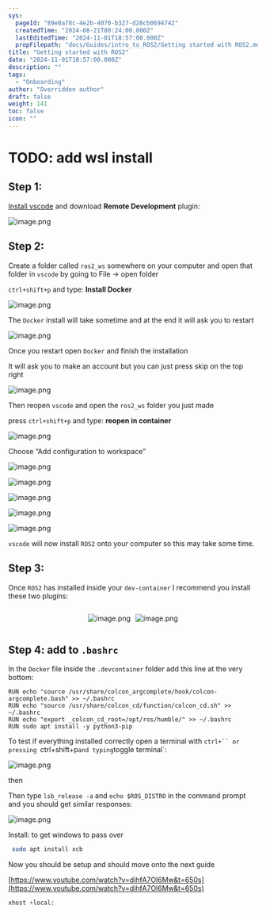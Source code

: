 ```yaml
---
sys:
  pageId: "89e0a78c-4e2b-4070-b327-d28cb0694742"
  createdTime: "2024-08-21T00:24:00.000Z"
  lastEditedTime: "2024-11-01T18:57:00.000Z"
  propFilepath: "docs/Guides/intro_to_ROS2/Getting started with ROS2.md"
title: "Getting started with ROS2"
date: "2024-11-01T18:57:00.000Z"
description: ""
tags:
  - "Onboarding"
author: "Overridden author"
draft: false
weight: 141
toc: false
icon: ""
---
```


# TODO: add wsl install

## Step 1:

[Install vscode](https://code.visualstudio.com/download) and download **Remote Development** plugin:

![image.png](https://prod-files-secure.s3.us-west-2.amazonaws.com/d518164a-d88e-44d1-a4ee-3adb3bd8bce0/efb52993-1881-4a40-b95e-6f020334f022/image.png?X-Amz-Algorithm=AWS4-HMAC-SHA256&X-Amz-Content-Sha256=UNSIGNED-PAYLOAD&X-Amz-Credential=ASIAZI2LB46622SBWJ4P%2F20250228%2Fus-west-2%2Fs3%2Faws4_request&X-Amz-Date=20250228T110654Z&X-Amz-Expires=3600&X-Amz-Security-Token=IQoJb3JpZ2luX2VjEFMaCXVzLXdlc3QtMiJHMEUCIQDSSQOF8ijhxF4uPSKf5RZYbjfh2xZ%2BxvDmE0Fb8GN%2BpgIgGkoB3MpTnVO%2FzW33Cy6z81mjT7aJ3gcJW9mY1OY2%2FxgqiAQIjP%2F%2F%2F%2F%2F%2F%2F%2F%2F%2FARAAGgw2Mzc0MjMxODM4MDUiDHYP0D%2BuxDqknYrFWSrcA9vzavoSlzrsPNDUFAD%2BerLlKbcP8PQPo4BG9D2FALcYfSLuzM%2FddI2kcWthNxdMZCEohPzUJwxBZ3PD9PSadW2soJ4g1DYeBwwsw7%2FmUvvZIG7y2zff1Pm6iSwZPmKPgrzX7s96IUEooG1HNxktn%2FKWxnYHaypjoh3YCfuAiZH8NU4DsEtAmfHjm5jZdCLEKe7yWJcIqOP%2BMv5x8Rvvmh5GJ6F8PhUZwCpGqyBABT9b1IUskyMboZCeBGlxcMDJ%2FFTLKPSq2ZyZIP%2B741e9UwaEiFr8DUC1l3gSaM%2BC6cRyYl1XX99mHocXr1PyL6wxWuv0vQJKMOfg2GcrEnnJ2p30DxPqz3k4qmrPzDlZ50XdWdmgHXMiDbZcURr9HbmbSXaL8nDVpOi7WL0fy2%2BKb%2Bf4EbNeH6yr2EdK%2B2p6xLUmHNatJOJv%2FwTPcvuMNEbifeUKqdPJgYNDNL1qIrmhT%2F99xrbqOeAFEzTGM0tJGUtwCZuCVVN7%2F0tsNNKRV9L5td2yJEaFkrAb%2BN3DgH344ah0c%2FwyEbiSB%2BCen%2B8ZpeMqhk3tGnMpHjeSLP%2FUoCUNvHn58tLJr%2FK7IYl6pzIpekuqr22%2BACpMD5B%2B6Z7Tz8Z2YE1os%2F%2B6r77V32jbMI%2Bxhr4GOqUBMza%2FRO1gsFsaPJqk%2B94eglV85s7yPJqvlbpEd%2Brk5pcoG3aPUZsUjhJS%2FNH9b5jVTEcfqja2x%2F9stjp%2BaZOoe26f%2FkbwwrUM7KAHtv%2BSAcSzwmj5uXrPbNn7yecygllC1bNZq7M1hQcQSufJPZq1rqI3Bw1zRanH8H%2BEt9LvPW4qHImSj53VjxgD0oq%2FMid8bbBq8LDxfFxrOQiR9Te1%2FwSHnQDW&X-Amz-Signature=2d20641829d2594dedb85effaf436f5bdaaf23efa243fba46424042b418bb82a&X-Amz-SignedHeaders=host&x-id=GetObject)

## Step 2:

Create a folder called `ros2_ws` somewhere on your computer and open that folder in `vscode` by going to File → open folder 

`ctrl+shift+p` and type: **Install Docker**

![image.png](https://prod-files-secure.s3.us-west-2.amazonaws.com/d518164a-d88e-44d1-a4ee-3adb3bd8bce0/2269dc0e-1cd5-47ff-bceb-c04ad9b2eab0/image.png?X-Amz-Algorithm=AWS4-HMAC-SHA256&X-Amz-Content-Sha256=UNSIGNED-PAYLOAD&X-Amz-Credential=ASIAZI2LB46622SBWJ4P%2F20250228%2Fus-west-2%2Fs3%2Faws4_request&X-Amz-Date=20250228T110654Z&X-Amz-Expires=3600&X-Amz-Security-Token=IQoJb3JpZ2luX2VjEFMaCXVzLXdlc3QtMiJHMEUCIQDSSQOF8ijhxF4uPSKf5RZYbjfh2xZ%2BxvDmE0Fb8GN%2BpgIgGkoB3MpTnVO%2FzW33Cy6z81mjT7aJ3gcJW9mY1OY2%2FxgqiAQIjP%2F%2F%2F%2F%2F%2F%2F%2F%2F%2FARAAGgw2Mzc0MjMxODM4MDUiDHYP0D%2BuxDqknYrFWSrcA9vzavoSlzrsPNDUFAD%2BerLlKbcP8PQPo4BG9D2FALcYfSLuzM%2FddI2kcWthNxdMZCEohPzUJwxBZ3PD9PSadW2soJ4g1DYeBwwsw7%2FmUvvZIG7y2zff1Pm6iSwZPmKPgrzX7s96IUEooG1HNxktn%2FKWxnYHaypjoh3YCfuAiZH8NU4DsEtAmfHjm5jZdCLEKe7yWJcIqOP%2BMv5x8Rvvmh5GJ6F8PhUZwCpGqyBABT9b1IUskyMboZCeBGlxcMDJ%2FFTLKPSq2ZyZIP%2B741e9UwaEiFr8DUC1l3gSaM%2BC6cRyYl1XX99mHocXr1PyL6wxWuv0vQJKMOfg2GcrEnnJ2p30DxPqz3k4qmrPzDlZ50XdWdmgHXMiDbZcURr9HbmbSXaL8nDVpOi7WL0fy2%2BKb%2Bf4EbNeH6yr2EdK%2B2p6xLUmHNatJOJv%2FwTPcvuMNEbifeUKqdPJgYNDNL1qIrmhT%2F99xrbqOeAFEzTGM0tJGUtwCZuCVVN7%2F0tsNNKRV9L5td2yJEaFkrAb%2BN3DgH344ah0c%2FwyEbiSB%2BCen%2B8ZpeMqhk3tGnMpHjeSLP%2FUoCUNvHn58tLJr%2FK7IYl6pzIpekuqr22%2BACpMD5B%2B6Z7Tz8Z2YE1os%2F%2B6r77V32jbMI%2Bxhr4GOqUBMza%2FRO1gsFsaPJqk%2B94eglV85s7yPJqvlbpEd%2Brk5pcoG3aPUZsUjhJS%2FNH9b5jVTEcfqja2x%2F9stjp%2BaZOoe26f%2FkbwwrUM7KAHtv%2BSAcSzwmj5uXrPbNn7yecygllC1bNZq7M1hQcQSufJPZq1rqI3Bw1zRanH8H%2BEt9LvPW4qHImSj53VjxgD0oq%2FMid8bbBq8LDxfFxrOQiR9Te1%2FwSHnQDW&X-Amz-Signature=bdbcf45277b77722be85c6d7f97d68030b2e332db149e8a3ce35242a0b54aec5&X-Amz-SignedHeaders=host&x-id=GetObject)

The `Docker` install will take sometime and at the end it will ask you to restart

![image.png](https://prod-files-secure.s3.us-west-2.amazonaws.com/d518164a-d88e-44d1-a4ee-3adb3bd8bce0/ed233f78-be33-4b1f-b89c-9c346c0e961e/image.png?X-Amz-Algorithm=AWS4-HMAC-SHA256&X-Amz-Content-Sha256=UNSIGNED-PAYLOAD&X-Amz-Credential=ASIAZI2LB46622SBWJ4P%2F20250228%2Fus-west-2%2Fs3%2Faws4_request&X-Amz-Date=20250228T110654Z&X-Amz-Expires=3600&X-Amz-Security-Token=IQoJb3JpZ2luX2VjEFMaCXVzLXdlc3QtMiJHMEUCIQDSSQOF8ijhxF4uPSKf5RZYbjfh2xZ%2BxvDmE0Fb8GN%2BpgIgGkoB3MpTnVO%2FzW33Cy6z81mjT7aJ3gcJW9mY1OY2%2FxgqiAQIjP%2F%2F%2F%2F%2F%2F%2F%2F%2F%2FARAAGgw2Mzc0MjMxODM4MDUiDHYP0D%2BuxDqknYrFWSrcA9vzavoSlzrsPNDUFAD%2BerLlKbcP8PQPo4BG9D2FALcYfSLuzM%2FddI2kcWthNxdMZCEohPzUJwxBZ3PD9PSadW2soJ4g1DYeBwwsw7%2FmUvvZIG7y2zff1Pm6iSwZPmKPgrzX7s96IUEooG1HNxktn%2FKWxnYHaypjoh3YCfuAiZH8NU4DsEtAmfHjm5jZdCLEKe7yWJcIqOP%2BMv5x8Rvvmh5GJ6F8PhUZwCpGqyBABT9b1IUskyMboZCeBGlxcMDJ%2FFTLKPSq2ZyZIP%2B741e9UwaEiFr8DUC1l3gSaM%2BC6cRyYl1XX99mHocXr1PyL6wxWuv0vQJKMOfg2GcrEnnJ2p30DxPqz3k4qmrPzDlZ50XdWdmgHXMiDbZcURr9HbmbSXaL8nDVpOi7WL0fy2%2BKb%2Bf4EbNeH6yr2EdK%2B2p6xLUmHNatJOJv%2FwTPcvuMNEbifeUKqdPJgYNDNL1qIrmhT%2F99xrbqOeAFEzTGM0tJGUtwCZuCVVN7%2F0tsNNKRV9L5td2yJEaFkrAb%2BN3DgH344ah0c%2FwyEbiSB%2BCen%2B8ZpeMqhk3tGnMpHjeSLP%2FUoCUNvHn58tLJr%2FK7IYl6pzIpekuqr22%2BACpMD5B%2B6Z7Tz8Z2YE1os%2F%2B6r77V32jbMI%2Bxhr4GOqUBMza%2FRO1gsFsaPJqk%2B94eglV85s7yPJqvlbpEd%2Brk5pcoG3aPUZsUjhJS%2FNH9b5jVTEcfqja2x%2F9stjp%2BaZOoe26f%2FkbwwrUM7KAHtv%2BSAcSzwmj5uXrPbNn7yecygllC1bNZq7M1hQcQSufJPZq1rqI3Bw1zRanH8H%2BEt9LvPW4qHImSj53VjxgD0oq%2FMid8bbBq8LDxfFxrOQiR9Te1%2FwSHnQDW&X-Amz-Signature=577df4bfb0043bd260ebb7b2575e99e197cc76241125c861e3b507c622f4f4d1&X-Amz-SignedHeaders=host&x-id=GetObject)

Once you restart open `Docker` and finish the installation

It will ask you to make an account but you can just press skip on the top right

![image.png](https://prod-files-secure.s3.us-west-2.amazonaws.com/d518164a-d88e-44d1-a4ee-3adb3bd8bce0/21010ad9-1659-4fd9-9f59-9932a09b2a3d/image.png?X-Amz-Algorithm=AWS4-HMAC-SHA256&X-Amz-Content-Sha256=UNSIGNED-PAYLOAD&X-Amz-Credential=ASIAZI2LB46622SBWJ4P%2F20250228%2Fus-west-2%2Fs3%2Faws4_request&X-Amz-Date=20250228T110654Z&X-Amz-Expires=3600&X-Amz-Security-Token=IQoJb3JpZ2luX2VjEFMaCXVzLXdlc3QtMiJHMEUCIQDSSQOF8ijhxF4uPSKf5RZYbjfh2xZ%2BxvDmE0Fb8GN%2BpgIgGkoB3MpTnVO%2FzW33Cy6z81mjT7aJ3gcJW9mY1OY2%2FxgqiAQIjP%2F%2F%2F%2F%2F%2F%2F%2F%2F%2FARAAGgw2Mzc0MjMxODM4MDUiDHYP0D%2BuxDqknYrFWSrcA9vzavoSlzrsPNDUFAD%2BerLlKbcP8PQPo4BG9D2FALcYfSLuzM%2FddI2kcWthNxdMZCEohPzUJwxBZ3PD9PSadW2soJ4g1DYeBwwsw7%2FmUvvZIG7y2zff1Pm6iSwZPmKPgrzX7s96IUEooG1HNxktn%2FKWxnYHaypjoh3YCfuAiZH8NU4DsEtAmfHjm5jZdCLEKe7yWJcIqOP%2BMv5x8Rvvmh5GJ6F8PhUZwCpGqyBABT9b1IUskyMboZCeBGlxcMDJ%2FFTLKPSq2ZyZIP%2B741e9UwaEiFr8DUC1l3gSaM%2BC6cRyYl1XX99mHocXr1PyL6wxWuv0vQJKMOfg2GcrEnnJ2p30DxPqz3k4qmrPzDlZ50XdWdmgHXMiDbZcURr9HbmbSXaL8nDVpOi7WL0fy2%2BKb%2Bf4EbNeH6yr2EdK%2B2p6xLUmHNatJOJv%2FwTPcvuMNEbifeUKqdPJgYNDNL1qIrmhT%2F99xrbqOeAFEzTGM0tJGUtwCZuCVVN7%2F0tsNNKRV9L5td2yJEaFkrAb%2BN3DgH344ah0c%2FwyEbiSB%2BCen%2B8ZpeMqhk3tGnMpHjeSLP%2FUoCUNvHn58tLJr%2FK7IYl6pzIpekuqr22%2BACpMD5B%2B6Z7Tz8Z2YE1os%2F%2B6r77V32jbMI%2Bxhr4GOqUBMza%2FRO1gsFsaPJqk%2B94eglV85s7yPJqvlbpEd%2Brk5pcoG3aPUZsUjhJS%2FNH9b5jVTEcfqja2x%2F9stjp%2BaZOoe26f%2FkbwwrUM7KAHtv%2BSAcSzwmj5uXrPbNn7yecygllC1bNZq7M1hQcQSufJPZq1rqI3Bw1zRanH8H%2BEt9LvPW4qHImSj53VjxgD0oq%2FMid8bbBq8LDxfFxrOQiR9Te1%2FwSHnQDW&X-Amz-Signature=8daa82639673fd5d6584b143876187fe156b93e641aa9df6f39f07b79f1f1df5&X-Amz-SignedHeaders=host&x-id=GetObject)

Then reopen `vscode` and open the `ros2_ws` folder you just made

press `ctrl+shift+p` and type: **reopen in container**

![image.png](https://prod-files-secure.s3.us-west-2.amazonaws.com/d518164a-d88e-44d1-a4ee-3adb3bd8bce0/4e93b8c2-41ad-488c-8095-c74205196118/image.png?X-Amz-Algorithm=AWS4-HMAC-SHA256&X-Amz-Content-Sha256=UNSIGNED-PAYLOAD&X-Amz-Credential=ASIAZI2LB46622SBWJ4P%2F20250228%2Fus-west-2%2Fs3%2Faws4_request&X-Amz-Date=20250228T110654Z&X-Amz-Expires=3600&X-Amz-Security-Token=IQoJb3JpZ2luX2VjEFMaCXVzLXdlc3QtMiJHMEUCIQDSSQOF8ijhxF4uPSKf5RZYbjfh2xZ%2BxvDmE0Fb8GN%2BpgIgGkoB3MpTnVO%2FzW33Cy6z81mjT7aJ3gcJW9mY1OY2%2FxgqiAQIjP%2F%2F%2F%2F%2F%2F%2F%2F%2F%2FARAAGgw2Mzc0MjMxODM4MDUiDHYP0D%2BuxDqknYrFWSrcA9vzavoSlzrsPNDUFAD%2BerLlKbcP8PQPo4BG9D2FALcYfSLuzM%2FddI2kcWthNxdMZCEohPzUJwxBZ3PD9PSadW2soJ4g1DYeBwwsw7%2FmUvvZIG7y2zff1Pm6iSwZPmKPgrzX7s96IUEooG1HNxktn%2FKWxnYHaypjoh3YCfuAiZH8NU4DsEtAmfHjm5jZdCLEKe7yWJcIqOP%2BMv5x8Rvvmh5GJ6F8PhUZwCpGqyBABT9b1IUskyMboZCeBGlxcMDJ%2FFTLKPSq2ZyZIP%2B741e9UwaEiFr8DUC1l3gSaM%2BC6cRyYl1XX99mHocXr1PyL6wxWuv0vQJKMOfg2GcrEnnJ2p30DxPqz3k4qmrPzDlZ50XdWdmgHXMiDbZcURr9HbmbSXaL8nDVpOi7WL0fy2%2BKb%2Bf4EbNeH6yr2EdK%2B2p6xLUmHNatJOJv%2FwTPcvuMNEbifeUKqdPJgYNDNL1qIrmhT%2F99xrbqOeAFEzTGM0tJGUtwCZuCVVN7%2F0tsNNKRV9L5td2yJEaFkrAb%2BN3DgH344ah0c%2FwyEbiSB%2BCen%2B8ZpeMqhk3tGnMpHjeSLP%2FUoCUNvHn58tLJr%2FK7IYl6pzIpekuqr22%2BACpMD5B%2B6Z7Tz8Z2YE1os%2F%2B6r77V32jbMI%2Bxhr4GOqUBMza%2FRO1gsFsaPJqk%2B94eglV85s7yPJqvlbpEd%2Brk5pcoG3aPUZsUjhJS%2FNH9b5jVTEcfqja2x%2F9stjp%2BaZOoe26f%2FkbwwrUM7KAHtv%2BSAcSzwmj5uXrPbNn7yecygllC1bNZq7M1hQcQSufJPZq1rqI3Bw1zRanH8H%2BEt9LvPW4qHImSj53VjxgD0oq%2FMid8bbBq8LDxfFxrOQiR9Te1%2FwSHnQDW&X-Amz-Signature=483d436ecfee7ba5cb5ab5a534165b7b750cf9ca83cc63570df35a0d07c69141&X-Amz-SignedHeaders=host&x-id=GetObject)

Choose “Add configuration to workspace”

![image.png](https://prod-files-secure.s3.us-west-2.amazonaws.com/d518164a-d88e-44d1-a4ee-3adb3bd8bce0/9560b282-5060-4989-ba37-97e7b2c22476/image.png?X-Amz-Algorithm=AWS4-HMAC-SHA256&X-Amz-Content-Sha256=UNSIGNED-PAYLOAD&X-Amz-Credential=ASIAZI2LB46622SBWJ4P%2F20250228%2Fus-west-2%2Fs3%2Faws4_request&X-Amz-Date=20250228T110654Z&X-Amz-Expires=3600&X-Amz-Security-Token=IQoJb3JpZ2luX2VjEFMaCXVzLXdlc3QtMiJHMEUCIQDSSQOF8ijhxF4uPSKf5RZYbjfh2xZ%2BxvDmE0Fb8GN%2BpgIgGkoB3MpTnVO%2FzW33Cy6z81mjT7aJ3gcJW9mY1OY2%2FxgqiAQIjP%2F%2F%2F%2F%2F%2F%2F%2F%2F%2FARAAGgw2Mzc0MjMxODM4MDUiDHYP0D%2BuxDqknYrFWSrcA9vzavoSlzrsPNDUFAD%2BerLlKbcP8PQPo4BG9D2FALcYfSLuzM%2FddI2kcWthNxdMZCEohPzUJwxBZ3PD9PSadW2soJ4g1DYeBwwsw7%2FmUvvZIG7y2zff1Pm6iSwZPmKPgrzX7s96IUEooG1HNxktn%2FKWxnYHaypjoh3YCfuAiZH8NU4DsEtAmfHjm5jZdCLEKe7yWJcIqOP%2BMv5x8Rvvmh5GJ6F8PhUZwCpGqyBABT9b1IUskyMboZCeBGlxcMDJ%2FFTLKPSq2ZyZIP%2B741e9UwaEiFr8DUC1l3gSaM%2BC6cRyYl1XX99mHocXr1PyL6wxWuv0vQJKMOfg2GcrEnnJ2p30DxPqz3k4qmrPzDlZ50XdWdmgHXMiDbZcURr9HbmbSXaL8nDVpOi7WL0fy2%2BKb%2Bf4EbNeH6yr2EdK%2B2p6xLUmHNatJOJv%2FwTPcvuMNEbifeUKqdPJgYNDNL1qIrmhT%2F99xrbqOeAFEzTGM0tJGUtwCZuCVVN7%2F0tsNNKRV9L5td2yJEaFkrAb%2BN3DgH344ah0c%2FwyEbiSB%2BCen%2B8ZpeMqhk3tGnMpHjeSLP%2FUoCUNvHn58tLJr%2FK7IYl6pzIpekuqr22%2BACpMD5B%2B6Z7Tz8Z2YE1os%2F%2B6r77V32jbMI%2Bxhr4GOqUBMza%2FRO1gsFsaPJqk%2B94eglV85s7yPJqvlbpEd%2Brk5pcoG3aPUZsUjhJS%2FNH9b5jVTEcfqja2x%2F9stjp%2BaZOoe26f%2FkbwwrUM7KAHtv%2BSAcSzwmj5uXrPbNn7yecygllC1bNZq7M1hQcQSufJPZq1rqI3Bw1zRanH8H%2BEt9LvPW4qHImSj53VjxgD0oq%2FMid8bbBq8LDxfFxrOQiR9Te1%2FwSHnQDW&X-Amz-Signature=d13ced1f5614473c3131ee43669867d7555e8eca0c3e5c92383816c5769e9485&X-Amz-SignedHeaders=host&x-id=GetObject)

![image.png](https://prod-files-secure.s3.us-west-2.amazonaws.com/d518164a-d88e-44d1-a4ee-3adb3bd8bce0/2ee63f81-886b-48e8-a553-dc6e5eac99e4/image.png?X-Amz-Algorithm=AWS4-HMAC-SHA256&X-Amz-Content-Sha256=UNSIGNED-PAYLOAD&X-Amz-Credential=ASIAZI2LB46622SBWJ4P%2F20250228%2Fus-west-2%2Fs3%2Faws4_request&X-Amz-Date=20250228T110654Z&X-Amz-Expires=3600&X-Amz-Security-Token=IQoJb3JpZ2luX2VjEFMaCXVzLXdlc3QtMiJHMEUCIQDSSQOF8ijhxF4uPSKf5RZYbjfh2xZ%2BxvDmE0Fb8GN%2BpgIgGkoB3MpTnVO%2FzW33Cy6z81mjT7aJ3gcJW9mY1OY2%2FxgqiAQIjP%2F%2F%2F%2F%2F%2F%2F%2F%2F%2FARAAGgw2Mzc0MjMxODM4MDUiDHYP0D%2BuxDqknYrFWSrcA9vzavoSlzrsPNDUFAD%2BerLlKbcP8PQPo4BG9D2FALcYfSLuzM%2FddI2kcWthNxdMZCEohPzUJwxBZ3PD9PSadW2soJ4g1DYeBwwsw7%2FmUvvZIG7y2zff1Pm6iSwZPmKPgrzX7s96IUEooG1HNxktn%2FKWxnYHaypjoh3YCfuAiZH8NU4DsEtAmfHjm5jZdCLEKe7yWJcIqOP%2BMv5x8Rvvmh5GJ6F8PhUZwCpGqyBABT9b1IUskyMboZCeBGlxcMDJ%2FFTLKPSq2ZyZIP%2B741e9UwaEiFr8DUC1l3gSaM%2BC6cRyYl1XX99mHocXr1PyL6wxWuv0vQJKMOfg2GcrEnnJ2p30DxPqz3k4qmrPzDlZ50XdWdmgHXMiDbZcURr9HbmbSXaL8nDVpOi7WL0fy2%2BKb%2Bf4EbNeH6yr2EdK%2B2p6xLUmHNatJOJv%2FwTPcvuMNEbifeUKqdPJgYNDNL1qIrmhT%2F99xrbqOeAFEzTGM0tJGUtwCZuCVVN7%2F0tsNNKRV9L5td2yJEaFkrAb%2BN3DgH344ah0c%2FwyEbiSB%2BCen%2B8ZpeMqhk3tGnMpHjeSLP%2FUoCUNvHn58tLJr%2FK7IYl6pzIpekuqr22%2BACpMD5B%2B6Z7Tz8Z2YE1os%2F%2B6r77V32jbMI%2Bxhr4GOqUBMza%2FRO1gsFsaPJqk%2B94eglV85s7yPJqvlbpEd%2Brk5pcoG3aPUZsUjhJS%2FNH9b5jVTEcfqja2x%2F9stjp%2BaZOoe26f%2FkbwwrUM7KAHtv%2BSAcSzwmj5uXrPbNn7yecygllC1bNZq7M1hQcQSufJPZq1rqI3Bw1zRanH8H%2BEt9LvPW4qHImSj53VjxgD0oq%2FMid8bbBq8LDxfFxrOQiR9Te1%2FwSHnQDW&X-Amz-Signature=f8405ea205c221a76e190d041e4766b532bd27ead8c09e06a67d8cb9718054ce&X-Amz-SignedHeaders=host&x-id=GetObject)

![image.png](https://prod-files-secure.s3.us-west-2.amazonaws.com/d518164a-d88e-44d1-a4ee-3adb3bd8bce0/ae1580b2-b048-407e-aed9-b584224a7a04/image.png?X-Amz-Algorithm=AWS4-HMAC-SHA256&X-Amz-Content-Sha256=UNSIGNED-PAYLOAD&X-Amz-Credential=ASIAZI2LB46622SBWJ4P%2F20250228%2Fus-west-2%2Fs3%2Faws4_request&X-Amz-Date=20250228T110654Z&X-Amz-Expires=3600&X-Amz-Security-Token=IQoJb3JpZ2luX2VjEFMaCXVzLXdlc3QtMiJHMEUCIQDSSQOF8ijhxF4uPSKf5RZYbjfh2xZ%2BxvDmE0Fb8GN%2BpgIgGkoB3MpTnVO%2FzW33Cy6z81mjT7aJ3gcJW9mY1OY2%2FxgqiAQIjP%2F%2F%2F%2F%2F%2F%2F%2F%2F%2FARAAGgw2Mzc0MjMxODM4MDUiDHYP0D%2BuxDqknYrFWSrcA9vzavoSlzrsPNDUFAD%2BerLlKbcP8PQPo4BG9D2FALcYfSLuzM%2FddI2kcWthNxdMZCEohPzUJwxBZ3PD9PSadW2soJ4g1DYeBwwsw7%2FmUvvZIG7y2zff1Pm6iSwZPmKPgrzX7s96IUEooG1HNxktn%2FKWxnYHaypjoh3YCfuAiZH8NU4DsEtAmfHjm5jZdCLEKe7yWJcIqOP%2BMv5x8Rvvmh5GJ6F8PhUZwCpGqyBABT9b1IUskyMboZCeBGlxcMDJ%2FFTLKPSq2ZyZIP%2B741e9UwaEiFr8DUC1l3gSaM%2BC6cRyYl1XX99mHocXr1PyL6wxWuv0vQJKMOfg2GcrEnnJ2p30DxPqz3k4qmrPzDlZ50XdWdmgHXMiDbZcURr9HbmbSXaL8nDVpOi7WL0fy2%2BKb%2Bf4EbNeH6yr2EdK%2B2p6xLUmHNatJOJv%2FwTPcvuMNEbifeUKqdPJgYNDNL1qIrmhT%2F99xrbqOeAFEzTGM0tJGUtwCZuCVVN7%2F0tsNNKRV9L5td2yJEaFkrAb%2BN3DgH344ah0c%2FwyEbiSB%2BCen%2B8ZpeMqhk3tGnMpHjeSLP%2FUoCUNvHn58tLJr%2FK7IYl6pzIpekuqr22%2BACpMD5B%2B6Z7Tz8Z2YE1os%2F%2B6r77V32jbMI%2Bxhr4GOqUBMza%2FRO1gsFsaPJqk%2B94eglV85s7yPJqvlbpEd%2Brk5pcoG3aPUZsUjhJS%2FNH9b5jVTEcfqja2x%2F9stjp%2BaZOoe26f%2FkbwwrUM7KAHtv%2BSAcSzwmj5uXrPbNn7yecygllC1bNZq7M1hQcQSufJPZq1rqI3Bw1zRanH8H%2BEt9LvPW4qHImSj53VjxgD0oq%2FMid8bbBq8LDxfFxrOQiR9Te1%2FwSHnQDW&X-Amz-Signature=3aeb5cfd03242b92beafe7587cd1dc89f1739e77fd4e686a55b6cf3706d1f691&X-Amz-SignedHeaders=host&x-id=GetObject)

![image.png](https://prod-files-secure.s3.us-west-2.amazonaws.com/d518164a-d88e-44d1-a4ee-3adb3bd8bce0/53255b28-f75e-430f-b9e3-c0ac8577e42b/image.png?X-Amz-Algorithm=AWS4-HMAC-SHA256&X-Amz-Content-Sha256=UNSIGNED-PAYLOAD&X-Amz-Credential=ASIAZI2LB46622SBWJ4P%2F20250228%2Fus-west-2%2Fs3%2Faws4_request&X-Amz-Date=20250228T110654Z&X-Amz-Expires=3600&X-Amz-Security-Token=IQoJb3JpZ2luX2VjEFMaCXVzLXdlc3QtMiJHMEUCIQDSSQOF8ijhxF4uPSKf5RZYbjfh2xZ%2BxvDmE0Fb8GN%2BpgIgGkoB3MpTnVO%2FzW33Cy6z81mjT7aJ3gcJW9mY1OY2%2FxgqiAQIjP%2F%2F%2F%2F%2F%2F%2F%2F%2F%2FARAAGgw2Mzc0MjMxODM4MDUiDHYP0D%2BuxDqknYrFWSrcA9vzavoSlzrsPNDUFAD%2BerLlKbcP8PQPo4BG9D2FALcYfSLuzM%2FddI2kcWthNxdMZCEohPzUJwxBZ3PD9PSadW2soJ4g1DYeBwwsw7%2FmUvvZIG7y2zff1Pm6iSwZPmKPgrzX7s96IUEooG1HNxktn%2FKWxnYHaypjoh3YCfuAiZH8NU4DsEtAmfHjm5jZdCLEKe7yWJcIqOP%2BMv5x8Rvvmh5GJ6F8PhUZwCpGqyBABT9b1IUskyMboZCeBGlxcMDJ%2FFTLKPSq2ZyZIP%2B741e9UwaEiFr8DUC1l3gSaM%2BC6cRyYl1XX99mHocXr1PyL6wxWuv0vQJKMOfg2GcrEnnJ2p30DxPqz3k4qmrPzDlZ50XdWdmgHXMiDbZcURr9HbmbSXaL8nDVpOi7WL0fy2%2BKb%2Bf4EbNeH6yr2EdK%2B2p6xLUmHNatJOJv%2FwTPcvuMNEbifeUKqdPJgYNDNL1qIrmhT%2F99xrbqOeAFEzTGM0tJGUtwCZuCVVN7%2F0tsNNKRV9L5td2yJEaFkrAb%2BN3DgH344ah0c%2FwyEbiSB%2BCen%2B8ZpeMqhk3tGnMpHjeSLP%2FUoCUNvHn58tLJr%2FK7IYl6pzIpekuqr22%2BACpMD5B%2B6Z7Tz8Z2YE1os%2F%2B6r77V32jbMI%2Bxhr4GOqUBMza%2FRO1gsFsaPJqk%2B94eglV85s7yPJqvlbpEd%2Brk5pcoG3aPUZsUjhJS%2FNH9b5jVTEcfqja2x%2F9stjp%2BaZOoe26f%2FkbwwrUM7KAHtv%2BSAcSzwmj5uXrPbNn7yecygllC1bNZq7M1hQcQSufJPZq1rqI3Bw1zRanH8H%2BEt9LvPW4qHImSj53VjxgD0oq%2FMid8bbBq8LDxfFxrOQiR9Te1%2FwSHnQDW&X-Amz-Signature=57c475096a2b9f60a73880eeaddc2a7b1e2d9851153a5df233a670da0833b1b6&X-Amz-SignedHeaders=host&x-id=GetObject)

![image.png](https://prod-files-secure.s3.us-west-2.amazonaws.com/d518164a-d88e-44d1-a4ee-3adb3bd8bce0/7c562767-5af9-4ffb-97d1-327bcdf4ee00/image.png?X-Amz-Algorithm=AWS4-HMAC-SHA256&X-Amz-Content-Sha256=UNSIGNED-PAYLOAD&X-Amz-Credential=ASIAZI2LB46622SBWJ4P%2F20250228%2Fus-west-2%2Fs3%2Faws4_request&X-Amz-Date=20250228T110654Z&X-Amz-Expires=3600&X-Amz-Security-Token=IQoJb3JpZ2luX2VjEFMaCXVzLXdlc3QtMiJHMEUCIQDSSQOF8ijhxF4uPSKf5RZYbjfh2xZ%2BxvDmE0Fb8GN%2BpgIgGkoB3MpTnVO%2FzW33Cy6z81mjT7aJ3gcJW9mY1OY2%2FxgqiAQIjP%2F%2F%2F%2F%2F%2F%2F%2F%2F%2FARAAGgw2Mzc0MjMxODM4MDUiDHYP0D%2BuxDqknYrFWSrcA9vzavoSlzrsPNDUFAD%2BerLlKbcP8PQPo4BG9D2FALcYfSLuzM%2FddI2kcWthNxdMZCEohPzUJwxBZ3PD9PSadW2soJ4g1DYeBwwsw7%2FmUvvZIG7y2zff1Pm6iSwZPmKPgrzX7s96IUEooG1HNxktn%2FKWxnYHaypjoh3YCfuAiZH8NU4DsEtAmfHjm5jZdCLEKe7yWJcIqOP%2BMv5x8Rvvmh5GJ6F8PhUZwCpGqyBABT9b1IUskyMboZCeBGlxcMDJ%2FFTLKPSq2ZyZIP%2B741e9UwaEiFr8DUC1l3gSaM%2BC6cRyYl1XX99mHocXr1PyL6wxWuv0vQJKMOfg2GcrEnnJ2p30DxPqz3k4qmrPzDlZ50XdWdmgHXMiDbZcURr9HbmbSXaL8nDVpOi7WL0fy2%2BKb%2Bf4EbNeH6yr2EdK%2B2p6xLUmHNatJOJv%2FwTPcvuMNEbifeUKqdPJgYNDNL1qIrmhT%2F99xrbqOeAFEzTGM0tJGUtwCZuCVVN7%2F0tsNNKRV9L5td2yJEaFkrAb%2BN3DgH344ah0c%2FwyEbiSB%2BCen%2B8ZpeMqhk3tGnMpHjeSLP%2FUoCUNvHn58tLJr%2FK7IYl6pzIpekuqr22%2BACpMD5B%2B6Z7Tz8Z2YE1os%2F%2B6r77V32jbMI%2Bxhr4GOqUBMza%2FRO1gsFsaPJqk%2B94eglV85s7yPJqvlbpEd%2Brk5pcoG3aPUZsUjhJS%2FNH9b5jVTEcfqja2x%2F9stjp%2BaZOoe26f%2FkbwwrUM7KAHtv%2BSAcSzwmj5uXrPbNn7yecygllC1bNZq7M1hQcQSufJPZq1rqI3Bw1zRanH8H%2BEt9LvPW4qHImSj53VjxgD0oq%2FMid8bbBq8LDxfFxrOQiR9Te1%2FwSHnQDW&X-Amz-Signature=2fe70eb14a0dac3f0b56afe8261701fbd304df8b4207cf77b9d282e4826dbaf3&X-Amz-SignedHeaders=host&x-id=GetObject)

`vscode` will now install `ROS2` onto your computer so this may take some time.

## Step 3:

Once `ROS2` has installed inside your `dev-container` I recommend you install these two plugins:

<div style="display: flex;flex-direction: row; column-gap:10px; max-width: 630px;justify-content: center;">
<div>

![image.png](https://prod-files-secure.s3.us-west-2.amazonaws.com/d518164a-d88e-44d1-a4ee-3adb3bd8bce0/3fc3d550-5a54-4ba1-ba6b-faa01cdb7369/image.png?X-Amz-Algorithm=AWS4-HMAC-SHA256&X-Amz-Content-Sha256=UNSIGNED-PAYLOAD&X-Amz-Credential=ASIAZI2LB466TXNRLSOP%2F20250228%2Fus-west-2%2Fs3%2Faws4_request&X-Amz-Date=20250228T110657Z&X-Amz-Expires=3600&X-Amz-Security-Token=IQoJb3JpZ2luX2VjEFIaCXVzLXdlc3QtMiJHMEUCIQDVovmPnvlYbTU210wLU%2BVDmqN9GcdbrfPN3oYwh0w2RgIgYLAlJcRbI40Uy2aP03wuBxUeFzzQmUEjdLVVVHMZPBwqiAQIi%2F%2F%2F%2F%2F%2F%2F%2F%2F%2F%2FARAAGgw2Mzc0MjMxODM4MDUiDCQWDT4ay%2BaWqg%2Bj5ircA%2BxXzEPQI0ASvl3siq6a2%2FczzBaeAZRayzshqTC5TL5S3z8a2d3ncf4nkNl%2FQMkfwih2egoiOijo900bP%2FNmC5ihGgRyu%2FS2EI%2BKrogsS2QN%2FAke84vefWqQdjFu%2ByVAooT7y4xdKmwch6P3ra3J3938OveXdQLSnFhtkLLE2s9rP16mAkZ8zA9PWIcWFFp%2FD%2FQ7sNZ%2FXJJNJHPKZvKEsofx1McTnKhsNJ2%2FbIS1hcCOTI1BNBE09MvVeVKvAudftvyvJH2nfujlR5gzNEPHNHMZ5v2qWHnkzZqO26NFk6vnDGT9wSwrj9WqL32pAGr5iGnVfnL%2B%2Ff%2F9%2FWi%2FsYUtbBn5ofvGVJmfRaM%2F4tehI0wnnP6DAon7sab06%2FC5MLLLVRO0yDTWZ%2BYggdH22UQ36CbX87Sge%2B1PGQPiy3vpFTds0mNcJt8PbBh%2Fsxw5J9%2FboTPODhhKaMoOwnfCLs1rsK5I5XzQYgdIKq%2Bj%2BcKAJAU%2BroWiXqgNGEOqZnIOJbCbfuCnUqlztHXSDHZ36kUPgeEPqZD5oHop50TuhAlaT%2BlXAaYDva%2B8nTtxZNgaP0MJLJxSqn0A4%2BDMtuWdzXDWXsuUDZVO9Jo80bnqbm8HlMBL%2FbZ6d%2Bra%2BSV1PIRMMPSThr4GOqUBDZUpbUj6D%2Bdf3EgoisJ15odKTg5eDffw43pQFcC9lFwLdXVTbl5WBXGZxLbxzAftYjyZ9Ep9ewHzSX9Jwf7gmrLmevP4reJ9%2FJEPwug9PNJI6mrZwB7CNrR%2FYfmL6kkOZ%2FK8teRGAiLC%2FFPoEu234BBKjBo2yrcWc4XBL723BKgcjxbeBjfv2vnc1t2kHHPe1RZErFA3JtEyWm04RD7bv7FXZjWQ&X-Amz-Signature=2d8216cf0d5f72a38f12a30f47097f950241a39fab826150366607df8df757e7&X-Amz-SignedHeaders=host&x-id=GetObject)

</div>
<div>

![image.png](https://prod-files-secure.s3.us-west-2.amazonaws.com/d518164a-d88e-44d1-a4ee-3adb3bd8bce0/d994cc66-13c2-4093-a5a3-f84cf4601a82/image.png?X-Amz-Algorithm=AWS4-HMAC-SHA256&X-Amz-Content-Sha256=UNSIGNED-PAYLOAD&X-Amz-Credential=ASIAZI2LB466RFOPA5BX%2F20250228%2Fus-west-2%2Fs3%2Faws4_request&X-Amz-Date=20250228T110657Z&X-Amz-Expires=3600&X-Amz-Security-Token=IQoJb3JpZ2luX2VjEFIaCXVzLXdlc3QtMiJHMEUCIAkuLLiDWZDC0s2WeuJHiRZaVXugkm8hpkmJh4YHP9fQAiEAio3Fx4jhVbzsBQsqHNbmqFJtSdZfHA1%2BRnmKj%2FBGW2oqiAQIi%2F%2F%2F%2F%2F%2F%2F%2F%2F%2F%2FARAAGgw2Mzc0MjMxODM4MDUiDNG9nxDX6u6nW8MuZircA5zF0GKu25uk0M1iIoVKpHGFt5JqwI%2FSTf8pEovJo1QP0IhDhr31ZIemH7Ee%2F%2BV2aN2gmr50i6sTk17zExyPSmRNX%2BIUTEexLMEzGKaOW6awXkjNl%2BbthKYMjm2P%2FPE4pVoXtADFSmSK035f1yF2lik5D66klkgzKfQ4xH9rADhWvJ%2F%2FnpPCfxBpOwxR9Lk4uyIXkbFPn9rraCD%2BJ9cEX%2Bvz2RRiipYxZ2dc1GMJBeSDtk2dIO9Mu08ZWHy7%2B%2F4Gkx%2B0%2BF6qzFj5SrNyMCQXKjZRaFNf986BzQd31O4hUPgqM6G22adyW9vbC6Ih6VSeRvLxZeY7YFaJ7JGgOjfNHoSOFZcg%2BlBvJ1T5a6siOpsrlJvsSvHCTjj%2BhQ4UWEEpg1Pqz78zxiMcRwP2E%2F3wPIQc%2BHYq0MlVa60kA8%2BwJgNwlyFeyl1cqrDk1waO%2BrJcNYrbL8opGzWtS%2Fmh%2BLb07nvG3p3nGFehz%2B8L1TPUNkRPH7Pn4UFVBv1%2BvDHSiutdZyqNVBwaVRFnXWp6BYLOpXO2bUbod9OcTV2P1jqLRM8DTWpWiuVjyHqiR%2BlKG8kGfDMYfmJZWzwtouE%2FXzwJ1YqZIsYb6azfoCks69y8VuPvkEk9%2Bc5%2BHlj8Isl4MP%2BShr4GOqUB9SqJ5gUlTI88gPhXrooPbZjoSVDdXrDtmpMnP4huLpmA7%2BDXkjF5Qjaior5nFT%2BlYMrExTvANKIuDtSssxuyev1XnV1Sgr1M3jIGl1%2BmazFZEKetj4tI9etsf4TRykGlg%2BSNeQ3hihgzVh%2BJxke0%2FyTia2mqzhvxQNycAQnlB48vHNt5QCohS%2BeLd1cCRm07nvpaDdC1R%2BZitu7w54f6hJWHY97E&X-Amz-Signature=0ebf05cca4052f2ab9c9241906caba09db027e3947c7e18c6fc6ff92dad5d969&X-Amz-SignedHeaders=host&x-id=GetObject)

</div>
</div>

## Step 4: add to `.bashrc`

In the `Docker` file inside the `.devcontainer` folder add this line at the very bottom: 

```docker
RUN echo "source /usr/share/colcon_argcomplete/hook/colcon-argcomplete.bash" >> ~/.bashrc
RUN echo "source /usr/share/colcon_cd/function/colcon_cd.sh" >> ~/.bashrc
RUN echo "export _colcon_cd_root=/opt/ros/humble/" >> ~/.bashrc
RUN sudo apt install -y python3-pip 
```

To test if everything installed correctly open a terminal with `ctrl+`` or pressing `ctrl+shift+p` and typing `toggle terminal`:

![image.png](https://prod-files-secure.s3.us-west-2.amazonaws.com/d518164a-d88e-44d1-a4ee-3adb3bd8bce0/6a4943d8-b04e-4c02-9a58-775f3384d1a5/image.png?X-Amz-Algorithm=AWS4-HMAC-SHA256&X-Amz-Content-Sha256=UNSIGNED-PAYLOAD&X-Amz-Credential=ASIAZI2LB46622SBWJ4P%2F20250228%2Fus-west-2%2Fs3%2Faws4_request&X-Amz-Date=20250228T110654Z&X-Amz-Expires=3600&X-Amz-Security-Token=IQoJb3JpZ2luX2VjEFMaCXVzLXdlc3QtMiJHMEUCIQDSSQOF8ijhxF4uPSKf5RZYbjfh2xZ%2BxvDmE0Fb8GN%2BpgIgGkoB3MpTnVO%2FzW33Cy6z81mjT7aJ3gcJW9mY1OY2%2FxgqiAQIjP%2F%2F%2F%2F%2F%2F%2F%2F%2F%2FARAAGgw2Mzc0MjMxODM4MDUiDHYP0D%2BuxDqknYrFWSrcA9vzavoSlzrsPNDUFAD%2BerLlKbcP8PQPo4BG9D2FALcYfSLuzM%2FddI2kcWthNxdMZCEohPzUJwxBZ3PD9PSadW2soJ4g1DYeBwwsw7%2FmUvvZIG7y2zff1Pm6iSwZPmKPgrzX7s96IUEooG1HNxktn%2FKWxnYHaypjoh3YCfuAiZH8NU4DsEtAmfHjm5jZdCLEKe7yWJcIqOP%2BMv5x8Rvvmh5GJ6F8PhUZwCpGqyBABT9b1IUskyMboZCeBGlxcMDJ%2FFTLKPSq2ZyZIP%2B741e9UwaEiFr8DUC1l3gSaM%2BC6cRyYl1XX99mHocXr1PyL6wxWuv0vQJKMOfg2GcrEnnJ2p30DxPqz3k4qmrPzDlZ50XdWdmgHXMiDbZcURr9HbmbSXaL8nDVpOi7WL0fy2%2BKb%2Bf4EbNeH6yr2EdK%2B2p6xLUmHNatJOJv%2FwTPcvuMNEbifeUKqdPJgYNDNL1qIrmhT%2F99xrbqOeAFEzTGM0tJGUtwCZuCVVN7%2F0tsNNKRV9L5td2yJEaFkrAb%2BN3DgH344ah0c%2FwyEbiSB%2BCen%2B8ZpeMqhk3tGnMpHjeSLP%2FUoCUNvHn58tLJr%2FK7IYl6pzIpekuqr22%2BACpMD5B%2B6Z7Tz8Z2YE1os%2F%2B6r77V32jbMI%2Bxhr4GOqUBMza%2FRO1gsFsaPJqk%2B94eglV85s7yPJqvlbpEd%2Brk5pcoG3aPUZsUjhJS%2FNH9b5jVTEcfqja2x%2F9stjp%2BaZOoe26f%2FkbwwrUM7KAHtv%2BSAcSzwmj5uXrPbNn7yecygllC1bNZq7M1hQcQSufJPZq1rqI3Bw1zRanH8H%2BEt9LvPW4qHImSj53VjxgD0oq%2FMid8bbBq8LDxfFxrOQiR9Te1%2FwSHnQDW&X-Amz-Signature=fbf5dce20991ea34882607d13a492e638e444a5ca218ad078356b952fbcdbd95&X-Amz-SignedHeaders=host&x-id=GetObject)

then 

Then type `lsb_release -a` and `echo $ROS_DISTRO` in the command prompt and you should get similar responses:

![image.png](https://prod-files-secure.s3.us-west-2.amazonaws.com/d518164a-d88e-44d1-a4ee-3adb3bd8bce0/3e635dec-a805-4e85-8b9e-d000e5b71a4e/image.png?X-Amz-Algorithm=AWS4-HMAC-SHA256&X-Amz-Content-Sha256=UNSIGNED-PAYLOAD&X-Amz-Credential=ASIAZI2LB46622SBWJ4P%2F20250228%2Fus-west-2%2Fs3%2Faws4_request&X-Amz-Date=20250228T110654Z&X-Amz-Expires=3600&X-Amz-Security-Token=IQoJb3JpZ2luX2VjEFMaCXVzLXdlc3QtMiJHMEUCIQDSSQOF8ijhxF4uPSKf5RZYbjfh2xZ%2BxvDmE0Fb8GN%2BpgIgGkoB3MpTnVO%2FzW33Cy6z81mjT7aJ3gcJW9mY1OY2%2FxgqiAQIjP%2F%2F%2F%2F%2F%2F%2F%2F%2F%2FARAAGgw2Mzc0MjMxODM4MDUiDHYP0D%2BuxDqknYrFWSrcA9vzavoSlzrsPNDUFAD%2BerLlKbcP8PQPo4BG9D2FALcYfSLuzM%2FddI2kcWthNxdMZCEohPzUJwxBZ3PD9PSadW2soJ4g1DYeBwwsw7%2FmUvvZIG7y2zff1Pm6iSwZPmKPgrzX7s96IUEooG1HNxktn%2FKWxnYHaypjoh3YCfuAiZH8NU4DsEtAmfHjm5jZdCLEKe7yWJcIqOP%2BMv5x8Rvvmh5GJ6F8PhUZwCpGqyBABT9b1IUskyMboZCeBGlxcMDJ%2FFTLKPSq2ZyZIP%2B741e9UwaEiFr8DUC1l3gSaM%2BC6cRyYl1XX99mHocXr1PyL6wxWuv0vQJKMOfg2GcrEnnJ2p30DxPqz3k4qmrPzDlZ50XdWdmgHXMiDbZcURr9HbmbSXaL8nDVpOi7WL0fy2%2BKb%2Bf4EbNeH6yr2EdK%2B2p6xLUmHNatJOJv%2FwTPcvuMNEbifeUKqdPJgYNDNL1qIrmhT%2F99xrbqOeAFEzTGM0tJGUtwCZuCVVN7%2F0tsNNKRV9L5td2yJEaFkrAb%2BN3DgH344ah0c%2FwyEbiSB%2BCen%2B8ZpeMqhk3tGnMpHjeSLP%2FUoCUNvHn58tLJr%2FK7IYl6pzIpekuqr22%2BACpMD5B%2B6Z7Tz8Z2YE1os%2F%2B6r77V32jbMI%2Bxhr4GOqUBMza%2FRO1gsFsaPJqk%2B94eglV85s7yPJqvlbpEd%2Brk5pcoG3aPUZsUjhJS%2FNH9b5jVTEcfqja2x%2F9stjp%2BaZOoe26f%2FkbwwrUM7KAHtv%2BSAcSzwmj5uXrPbNn7yecygllC1bNZq7M1hQcQSufJPZq1rqI3Bw1zRanH8H%2BEt9LvPW4qHImSj53VjxgD0oq%2FMid8bbBq8LDxfFxrOQiR9Te1%2FwSHnQDW&X-Amz-Signature=39072ef9e2c2c460a03c9afed22c1abcb74fc18519744bd386a68af826068c14&X-Amz-SignedHeaders=host&x-id=GetObject)

Install:  to get windows to pass over

```bash
 sudo apt install xcb
```

Now you should be setup and should move onto the next guide 

[https://www.youtube.com/watch?v=dihfA7Ol6Mw&t=650s](https://www.youtube.com/watch?v=dihfA7Ol6Mw&t=650s)

```python
xhost +local:
```

